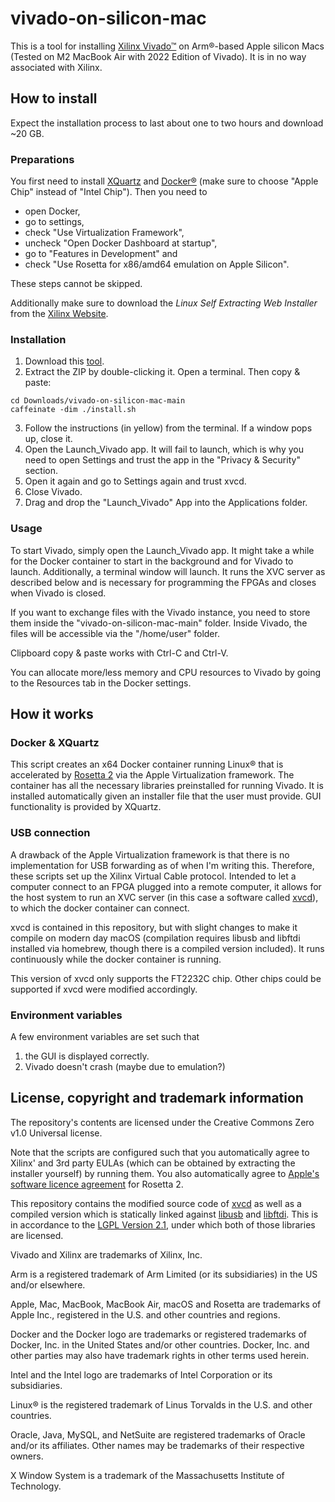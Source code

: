 # vivado-on-silicon-mac
This is a tool for installing [Xilinx Vivado™](https://www.xilinx.com/support/download/index.html/content/xilinx/en/downloadNav/vivado-design-tools.html) on Arm®-based Apple silicon Macs (Tested on M2 MacBook Air with 2022 Edition of Vivado). It is in no way associated with Xilinx.

## How to install
Expect the installation process to last about one to two hours and download ~20 GB.
### Preparations
You first need to install [XQuartz](https://www.xquartz.org/) and [Docker®](https://www.docker.com/products/docker-desktop/) (make sure to choose "Apple Chip" instead of "Intel Chip"). Then you need to
* open Docker, 
* go to settings,
* check "Use Virtualization Framework",
* uncheck "Open Docker Dashboard at startup",
* go to "Features in Development" and
* check "Use Rosetta for x86/amd64 emulation on Apple Silicon".

These steps cannot be skipped.

Additionally make sure to download the *Linux Self Extracting Web Installer* from the [Xilinx Website](https://www.xilinx.com/support/download/index.html/content/xilinx/en/downloadNav/vivado-design-tools.html).
### Installation
1. Download this [tool](https://github.com/ichi4096/vivado-on-silicon-mac/archive/refs/heads/main.zip).
2. Extract the ZIP by double-clicking it.
Open a terminal. Then copy & paste:
```
cd Downloads/vivado-on-silicon-mac-main
caffeinate -dim ./install.sh
```
3. Follow the instructions (in yellow) from the terminal. If a window pops up, close it.
4. Open the Launch_Vivado app. It will fail to launch, which is why you need to open Settings and trust the app in the "Privacy & Security" section.
5. Open it again and go to Settings again and trust xvcd.
6. Close Vivado.
7. Drag and drop the "Launch_Vivado" App into the Applications folder.

### Usage
To start Vivado, simply open the Launch_Vivado app. It might take a while for the Docker container to start in the background and for Vivado to launch. Additionally, a terminal window will launch. It runs the XVC server as described below and is necessary for programming the FPGAs and closes when Vivado is closed.

If you want to exchange files with the Vivado instance, you need to store them inside the "vivado-on-silicon-mac-main" folder. Inside Vivado, the files will be accessible via the "/home/user" folder.

Clipboard copy & paste works with Ctrl-C and Ctrl-V.

You can allocate more/less memory and CPU resources to Vivado by going to the Resources tab in the Docker settings.

## How it works
### Docker & XQuartz
This script creates an x64 Docker container running Linux® that is accelerated by [Rosetta 2](https://developer.apple.com/documentation/apple-silicon/about-the-rosetta-translation-environment) via the Apple Virtualization framework. The container has all the necessary libraries preinstalled for running Vivado. It is installed automatically given an installer file that the user must provide. GUI functionality is provided by XQuartz.

### USB connection
A drawback of the Apple Virtualization framework is that there is no implementation for USB forwarding as of when I'm writing this. Therefore, these scripts set up the Xilinx Virtual Cable protocol. Intended to let a computer connect to an FPGA plugged into a remote computer, it allows for the host system to run an XVC server (in this case a software called [xvcd](https://github.com/tmbinc/xvcd)), to which the docker container can connect.

xvcd is contained in this repository, but with slight changes to make it compile on modern day macOS (compilation requires libusb and libftdi installed via homebrew, though there is a compiled version included). It runs continuously while the docker container is running.

This version of xvcd only supports the FT2232C chip. Other chips could be supported if xvcd were modified accordingly.

### Environment variables
A few environment variables are set such that

1. the GUI is displayed correctly.
2. Vivado doesn't crash (maybe due to emulation?)

## License, copyright and trademark information
The repository's contents are licensed under the Creative Commons Zero v1.0 Universal license.

Note that the scripts are configured such that you automatically agree to Xilinx' and 3rd party EULAs (which can be obtained by extracting the installer yourself) by running them. You also automatically agree to [Apple's software licence agreement](https://www.apple.com/legal/sla/) for Rosetta 2.

This repository contains the modified source code of [xvcd](https://github.com/tmbinc/xvcd) as well as a compiled version which is statically linked against [libusb](https://libusb.info/) and [libftdi](https://www.intra2net.com/en/developer/libftdi/). This is in accordance to the [LGPL Version 2.1](https://www.gnu.org/licenses/old-licenses/lgpl-2.1.html), under which both of those libraries are licensed.

Vivado and Xilinx are trademarks of Xilinx, Inc.

Arm is a registered trademark of Arm Limited (or its subsidiaries) in the US and/or elsewhere.

Apple, Mac, MacBook, MacBook Air, macOS and Rosetta are trademarks of Apple Inc., registered in the U.S. and other countries and regions.

Docker and the Docker logo are trademarks or registered trademarks of Docker, Inc. in the United States and/or other countries. Docker, Inc. and other parties may also have trademark rights in other terms used herein.

Intel and the Intel logo are trademarks of Intel Corporation or its subsidiaries.

Linux® is the registered trademark of Linus Torvalds in the U.S. and other countries.

Oracle, Java, MySQL, and NetSuite are registered trademarks of Oracle and/or its affiliates. Other names may be trademarks of their respective owners.

X Window System is a trademark of the Massachusetts Institute of Technology.
